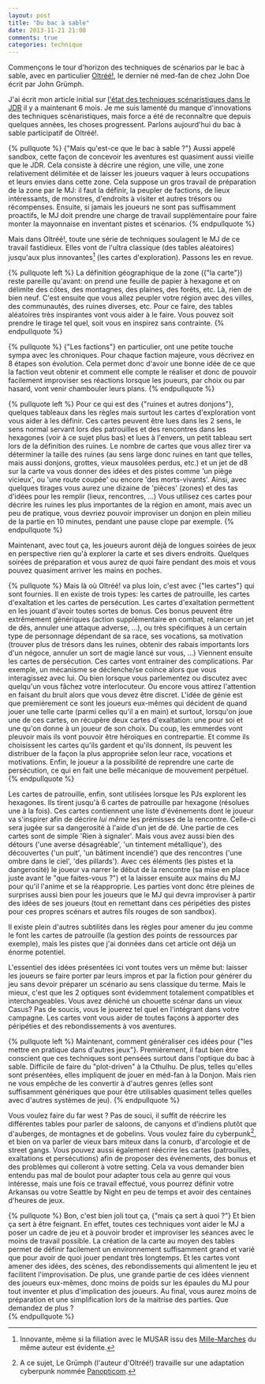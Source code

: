 ```yaml
---
layout: post
title: "Du bac à sable"
date: 2013-11-21 21:00
comments: true
categories: technique
---
```


Commençons le tour d'horizon des techniques de scénarios par le bac à sable, avec en particulier [Oltréé!](http://www.legrog.org/jeux/oltree/), le dernier né med-fan de chez John Doe écrit par John Grümph.

<!-- more -->

J'ai écrit mon article initial sur [l'état des techniques scénaristiques dans le JDR](/blog/2013/05/des-scenarios/) il y a maintenant 6 mois. Je me suis lamenté du manque d'innovations des techniques scénaristiques, mais force a été de reconnaître que depuis quelques années, les choses progressent. Parlons aujourd'hui du bac à sable participatif de Oltréé!. 

{% pullquote %}
{"Mais qu'est-ce que le bac à sable ?"} Aussi appelé sandbox, cette façon de concevoir les aventures est quasiment aussi vieille que le JDR. Cela consiste à décrire une région, une ville, une zone relativement délimitée et de laisser les joueurs vaquer à leurs occupations et leurs envies dans cette zone. Cela suppose un gros travail de préparation de la zone par le MJ: il faut la définir, la peupler de factions, de lieux intéressants, de monstres, d'endroits à visiter et autres trésors ou récompenses. Ensuite, si jamais les joueurs ne sont pas suffisamment proactifs, le MJ doit prendre une charge de travail supplémentaire pour faire monter la mayonnaise en inventant pistes et scénarios. 
{% endpullquote %}

Mais dans Oltréé!, toute une série de techniques soulagent le MJ de ce travail fastidieux. Elles vont de l'ultra classique (des tables aléatoires) jusqu'aux plus innovantes[^1]  (les cartes d'exploration). Passons les en revue.  

{% pullquote left %}
La définition géographique de la zone ({"la carte"}) reste pareille qu'avant: on prend une feuille de papier à hexagone et on délimite des côtes, des montagnes, des plaines, des forêts, etc. Là, rien de bien neuf. C'est ensuite que vous allez peupler votre région avec des villes, des communautés, des ruines diverses, etc. Pour ce faire, des tables aléatoires très inspirantes vont vous aider à le faire. Vous pouvez soit prendre le tirage tel quel, soit vous en inspirez sans contrainte. 
{% endpullquote %}

{% pullquote %}
{"Les factions"} en particulier, ont une petite touche sympa avec les chroniques. Pour chaque faction majeure, vous décrivez en 8 étapes son évolution. Cela permet donc d'avoir une bonne idée de ce que la faction veut obtenir et comment elle compte le réaliser et donc de pouvoir facilement improviser ses réactions lorsque les joueurs, par choix ou par hasard, vont venir chambouler leurs plans.
{% endpullquote %}

{% pullquote left %}
Pour ce qui est des {"ruines et autres donjons"}, quelques tableaux dans les règles mais surtout les cartes d'exploration vont vous aider à les définir. Ces cartes peuvent être lues dans les 2 sens, le sens normal servant lors des patrouilles et des rencontres dans les hexagones (voir à ce sujet plus bas) et lues à l'envers, un petit tableau sert lors de la définition des ruines. Le nombre de cartes que vous allez tirer va déterminer la taille des ruines (au sens large donc ruines en tant que telles, mais aussi donjons, grottes, vieux mausolées perdus, etc.) et un jet de d8 sur la carte va vous donner des idées et des pistes comme 'un piège vicieux', ou 'une route coupée' ou encore 'des morts-vivants'. Ainsi, avec quelques tirages vous aurez une dizaine de 'pièces' (zones) et des tas d'idées pour les remplir (lieux, rencontres, ...) Vous utilisez ces cartes pour décrire les ruines les plus importantes de la région en amont, mais avec un peu de pratique, vous devriez pouvoir improviser un donjon en plein milieu de la partie en 10 minutes, pendant une pause clope par exemple.
{% endpullquote %}

Maintenant, avec tout ça, les joueurs auront déjà de longues soirées de jeux en perspective rien qu'à explorer la carte et ses divers endroits. Quelques soirées de préparation et vous aurez de quoi faire pendant des mois et vous pouvez quasiment arriver les mains en poches.

{% pullquote %}
Mais là où Oltréé! va plus loin, c'est avec {"les cartes"} qui sont fournies. Il en existe de trois types: les cartes de patrouille, les cartes d'exaltation et les cartes de persécution. Les cartes d'exaltation permettent en les jouant d'avoir toutes sortes de bonus. Ces bonus peuvent être extrêmement génériques (action supplémentaire en combat, relancer un jet de dés, annuler une attaque adverse, ...), ou très spécifiques à un certain type de personnage dépendant de sa race, ses vocations, sa motivation (trouver plus de trésors dans les ruines, obtenir des rabais importants lors d'un négoce, annuler un sort de magie lancé sur vous, ...) Viennent ensuite les cartes de persécution. Ces cartes vont entrainer des complications. Par exemple, un mécanisme se déclenche/se coince alors que vous interagissez avec lui. Ou bien lorsque vous parlementez ou discutez avec quelqu'un vous fâchez votre interlocuteur. Ou encore vous attirez l'attention en faisant du bruit alors que vous devez être discret. L'idée de génie est que premièrement ce sont les joueurs eux-mêmes qui décident de quand jouer une telle carte (parmi celles qu'il a en main) et surtout, lorsqu'on joue une de ces cartes, on récupère deux cartes d'exaltation: une pour soi et une qu'on donne à un joueur de son choix. Du coup, les emmerdes vont pleuvoir mais ils vont pouvoir être héroïques en contrepartie. Et comme ils choisissent les cartes qu'ils gardent et qu'ils donnent, ils peuvent les distribuer de la façon la plus appropriée selon leur race, vocations et motivations. Enfin, le joueur a la possibilité de reprendre une carte de persécution, ce qui en fait une belle mécanique de mouvement perpétuel.
{% endpullquote %}

Les cartes de patrouille, enfin, sont utilisées lorsque les PJs explorent les hexagones. Ils tirent jusqu'à 6 cartes de patrouille par hexagone (résolues une à la fois). Ces cartes contiennent une liste d'événements dont le joueur va s'inspirer afin de décrire _lui même_ les prémisses de la rencontre. Celle-ci sera jugée sur sa dangerosité à l'aide d'un jet de dé. Une partie de ces cartes sont de simple 'Rien à signaler'. Mais vous avez aussi bien des détours ('une averse désagréable', 'un tintement métallique'), des découvertes ('un puit', 'un bâtiment incendié') que des rencontres ('une ombre dans le ciel', 'des pillards'). Avec ces éléments (les pistes et la dangerosité) le joueur va narrer le début de la rencontre (sa mise en place juste avant le "que faites-vous ?") et la laisser ensuite aux mains du MJ pour qu'il l'anime et se la réapproprie. Les parties vont donc être pleines de surprises aussi bien pour les joueurs que le MJ qui devra improviser à partir des idées de ses joueurs (tout en remettant dans ces péripéties des pistes pour ces propres scénars et autres fils rouges de son sandbox). 

Il existe plein d'autres subtilités dans les règles pour amener du jeu comme le font les cartes de patrouille (la gestion des points de ressources par exemple), mais les pistes que j'ai données dans cet article ont déjà un énorme potentiel.

L'essentiel des idées présentées ici vont toutes vers un même but: laisser les joueurs se faire porter par leurs impros et par la fiction pour générer du jeu sans devoir préparer un scénario au sens classique du terme. Mais le mieux, c'est que les 2 optiques sont évidemment totalement compatibles et interchangeables. Vous avez déniché un chouette scénar dans un vieux Casus? Pas de soucis, vous le jouerez tel quel en l'intégrant dans votre campagne. Les cartes vont vous aider de toutes façons à apporter des péripéties et des rebondissements à vos aventures. 

{% pullquote left %}
Maintenant, comment généraliser ces idées pour {"les mettre en pratique dans d'autres jeux"}. Premièrement, il faut bien être conscient que ces techniques sont pensées surtout dans l'optique du bac à sable. Difficile de faire du "plot-driven" à la Cthulhu. De plus, telles qu'elles sont présentées, elles impliquent de jouer en méd-fan à la Donjon. Mais rien ne vous empêche de les convertir à d'autres genres (elles sont suffisamment génériques que pour être utilisables quasiment telles quelles avec d'autres systèmes de jeu). 
{% endpullquote %}

Vous voulez faire du far west ? Pas de souci, il suffit de réécrire les différentes tables pour parler de saloons, de canyons et d'indiens plutôt que d'auberges, de montagnes et de gobelins. Vous voulez faire du cyberpunk[^2], et bien on va parler de vieux bars miteux dans la conurb, d'arcologie et de street gangs. Vous pouvez aussi également réécrire les cartes (patrouilles, exaltations et persécutions) afin de proposer des événements, des bonus et des problèmes qui colleront à votre setting. Cela va vous demander bien entendu pas mal de boulot pour adapter tous cela au genre qui vous intéresse, mais une fois ce travail effectué, vous pourrez définir votre Arkansas ou votre Seattle by Night en peu de temps et avoir des centaines d'heures de jeux. 

{% pullquote %}
Bon, c'est bien joli tout ça, {"mais ça sert à quoi ?"} Et bien ça sert à être feignant. En effet, toutes ces techniques vont aider le MJ a poser un cadre de jeu et à pouvoir broder et improviser les séances avec le moins de travail possible. La création de la carte au moyen des tables permet de définir facilement un environnement suffisamment grand et varié que pour avoir de quoi jouer pendant très longtemps. Et les cartes vont amener des idées, des scènes, des rebondissements qui alimentent le jeu et facilitent l'improvisation. De plus, une grande partie de ces idées viennent des joueurs eux-mêmes, donc moins de poids sur les épaules du MJ pour tout inventer et plus d'implication des joueurs. Au final, vous aurez moins de préparation et une simplification lors de la maitrise des parties. Que demandez de plus ?  
{% endpullquote %}

[^1]: Innovante, même si la filiation avec le MUSAR issu des [Mille-Marches](http://www.legrog.org/jeux/mille-marches) du même auteur est évidente.
[^2]: A ce sujet, Le Grümph (l'auteur d'Oltréé!) travaille sur une adaptation cyberpunk nommée [Panopticom](http://www.pandapirate.net/casus/viewtopic.php?f=26&t=22374). 
